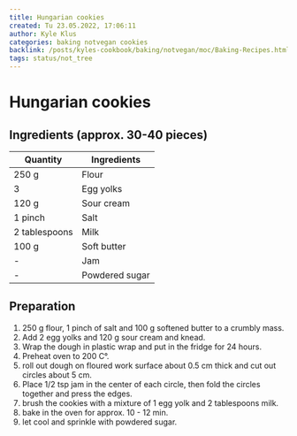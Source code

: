 ```yaml
---
title: Hungarian cookies
created: Tu 23.05.2022, 17:06:11
author: Kyle Klus
categories: baking notvegan cookies
backlink: /posts/kyles-cookbook/baking/notvegan/moc/Baking-Recipes.html
tags: status/not_tree
---
```


# Hungarian cookies

## Ingredients (approx. 30-40 pieces)

| Quantity | Ingredients |
| ---------------- | ---------------- |
| 250 g | Flour |
| 3  | Egg yolks |
| 120 g | Sour cream |
| 1 pinch | Salt |
| 2 tablespoons | Milk |
| 100 g | Soft butter |
| - | Jam |
| - | Powdered sugar |

## Preparation

1. 250 g flour, 1 pinch of salt and 100 g softened butter to a crumbly mass.
2. Add 2 egg yolks and 120 g sour cream and knead.
3. Wrap the dough in plastic wrap and put in the fridge for 24 hours.
4. Preheat oven to 200 C°.
5. roll out dough on floured work surface about 0.5 cm thick and cut out circles about 5 cm.
6. Place 1/2 tsp jam in the center of each circle, then fold the circles together and press the edges.
7. brush the cookies with a mixture of 1 egg yolk and 2 tablespoons milk.
8. bake in the oven for approx. 10 - 12 min.
9. let cool and sprinkle with powdered sugar.
